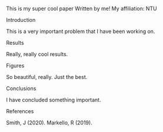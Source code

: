 This is my super cool paper
Written by me!
My affiliation: NTU

Introduction

This is a very important problem that I have been working on.

Results

Really, really cool results.

Figures

So beautiful, really. Just the best.

Conclusions

I have concluded something important.

References

Smith, J (2020).
Markello, R (2019).
